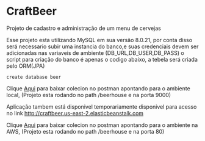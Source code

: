 # CraftBeer
Projeto de cadastro e administração de um menu de cervejas  

Esse projeto esta utilizando MySQL em sua versão 8.0.21, por conta disso será necessario subir uma instancia do banco,e suas credenciais devem ser adicionadas nas variaveis de ambiente (DB_URL,DB_USER,DB_PASS) o script para criação do banco é apenas o codigo abaixo, a tebela será criada pelo ORM(JPA)  

``` create database beer ```

Clique [Aqui](https://www.getpostman.com/collections/59a55bd757efccefe45d) para baixar colecion no postman apontando para o ambiente local, (Projeto esta rodando no path /beerhouse e na porta 9000)  


Aplicação tambem está disponivel temporariamente disponivel para acesso no link http://craftbeer.us-east-2.elasticbeanstalk.com

Clique [Aqui](https://www.getpostman.com/collections/59a55bd757efccefe45d) para baixar colecion no postman apontando para o ambiente na AWS, (Projeto esta rodando no path /beerhouse e na porta 80) 
